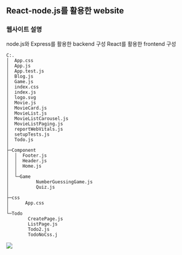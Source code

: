 ## React-node.js를 활용한 website

### 웹사이트 설명

node.js와 Express를 활용한 backend 구성
React를 활용한 frontend 구성

```
C:.
│  App.css
│  App.js
│  App.test.js
│  Blog.js
│  Game.js
│  index.css
│  index.js
│  logo.svg
│  Movie.js
│  MovieCard.js
│  MovieList.js
│  MovieListCarousel.js
│  MovieListPaging.js
│  reportWebVitals.js
│  setupTests.js
│  Todo.js
│
├─Component
│  │  Footer.js
│  │  Header.js
│  │  Home.js
│  │
│  └─Game
│          NumberGuessingGame.js
│          Quiz.js
│
├─css
│      App.css
│
└─Todo
        CreatePage.js
        ListPage.js
        Todo2.js
        TodoNoCss.j
```
<img src="https://img.shields.io/badge/react-61DAFB?style=for-the-badge&logo=reactos&logoColor=black">
